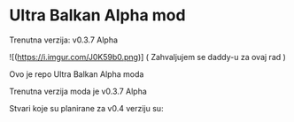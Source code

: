 # Ultra Balkan Alpha mod
Trenutna verzija: v0.3.7 Alpha

![(https://i.imgur.com/J0K59b0.png)] 
( Zahvaljujem se daddy-u za ovaj rad )

Ovo je repo Ultra Balkan Alpha moda

Trenutna verzija moda je v0.3.7 Alpha

Stvari koje su planirane za v0.4 verziju su:
